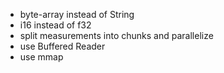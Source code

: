 - byte-array instead of String
- i16 instead of f32
- split measurements into chunks and parallelize
- use Buffered Reader
- use mmap